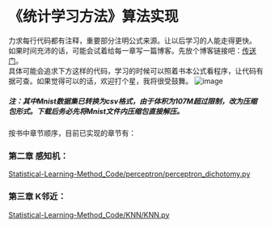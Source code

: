 《统计学习方法》算法实现
====

力求每行代码都有注释，重要部分注明公式来源。让以后学习的人能走得更快。  
如果时间充沛的话，可能会试着给每一章写一篇博客。先放个博客链接吧：[传送门](http://www.pkudodo.com/)。    
具体可能会追求下方这样的代码，学习的时候可以照着书本公式看程序，让代码有据可查。如果觉得可以的话，欢迎打个星，我将很受鼓舞。
![image](https://github.com/Dod-o/Statistical-Learning-Method_Code/blob/master/CodeScreenshots.png)


##### 注：其中Mnist数据集已转换为csv格式，由于体积为107M超过限制，改为压缩包形式。下载后务必先将Mnist文件内压缩包直接解压。   

按书中章节顺序，目前已实现的章节有：

### 第二章 感知机：
[Statistical-Learning-Method_Code/perceptron/perceptron_dichotomy.py](https://github.com/Dod-o/Statistical-Learning-Method_Code/blob/master/perceptron/perceptron_dichotomy.py)
      
### 第三章 K邻近：
[Statistical-Learning-Method_Code/KNN/KNN.py](https://github.com/Dod-o/Statistical-Learning-Method_Code/blob/master/KNN/KNN.py)

        
      
